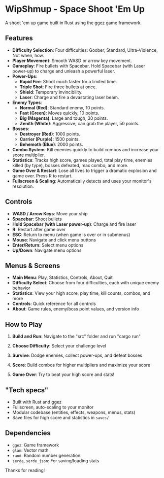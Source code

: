 # WipShmup - Space Shoot 'Em Up

A shoot 'em up game built in Rust using the ggez game framework.

## Features

- **Difficulty Selection**: Four difficulties: Goober, Standard, Ultra-Violence, Not when, how.
- **Player Movement**: Smooth WASD or arrow key movement.
- **Gameplay**: Fire bullets with Spacebar. Hold Spacebar (with Laser power-up) to charge and unleash a powerful laser.
- **Power-Ups**:
   - **Rapid Fire**: Shoot much faster for a limited time.
   - **Triple Shot**: Fire three bullets at once.
   - **Shield**: Temporary invincibility.
   - **Laser**: Charge and fire a devastating laser beam.
- **Enemy Types**:
   - **Normal (Red)**: Standard enemy, 10 points.
   - **Fast (Green)**: Moves quickly, 10 points.
   - **Big (Magenta)**: Large and tough, 30 points.
   - **Zenith (White)**: Aggressive, can grab the player, 50 points.
- **Bosses**:
   - **Destroyer (Red)**: 1000 points.
   - **Carrier (Purple)**: 1500 points.
   - **Behemoth (Blue)**: 2000 points.
- **Combo System**: Kill enemies quickly to build combos and increase your score multiplier.
- **Statistics**: Tracks high score, games played, total play time, enemies killed (by type), bosses defeated, max combo, and more.
- **Game Over & Restart**: Lose all lives to trigger a dramatic explosion and game over. Press R to restart.
- **Fullscreen & Scaling**: Automatically detects and uses your monitor's resolution.

## Controls

- **WASD / Arrow Keys**: Move your ship
- **Spacebar**: Shoot bullets
- **Hold Spacebar (with Laser power-up)**: Charge and fire laser
- **R**: Restart after game over
- **ESC**: Return to menu (when game is over or in submenus)
- **Mouse**: Navigate and click menu buttons
- **Enter/Return**: Select menu options
- **Up/Down**: Navigate menu options

## Menus & Screens

- **Main Menu**: Play, Statistics, Controls, About, Quit
- **Difficulty Select**: Choose from four difficulties, each with unique enemy behavior
- **Statistics**: View your high score, play time, kill counts, combos, and more
- **Controls**: Quick reference for all controls
- **About**: Game rules, enemy/boss point values, and version info

## How to Play

1. **Build and Run**:
   Navigate to the "src" folder and run "cargo run"

2. **Choose Difficulty**: Select your challenge level
3. **Survive**: Dodge enemies, collect power-ups, and defeat bosses
4. **Score**: Build combos for higher multipliers and maximize your score
5. **Game Over**: Try to beat your high score and stats!

## "Tech specs"

- Built with Rust and ggez
- Fullscreen, auto-scaling to your monitor
- Modular codebase (entities, effects, weapons, menus, stats)
- Save files for high score and statistics in `saves/`

## Dependencies

- `ggez`: Game framework
- `glam`: Vector math
- `rand`: Random number generation
- `serde`, `serde_json`: For saving/loading stats

Thanks for reading!